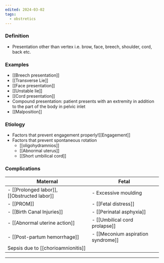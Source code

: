 ```yaml
---
edited: 2024-03-02
tags:
  - obstretics
---
```

### Definition
- Presentation other than vertex i.e. brow, face, breech, shoulder, cord, back etc.
### Examples
- [[Breech presentation]] 
- [[Transverse Lie]]
- [[Face presentation]]
- [[Unstable lie]] 
- [[Cord presentation]] 
- Compound presentation: patient presents with an extremity in addition to the part of the body in pelvic  inlet 
- [[Malposition]]
### Etiology
- Factors that prevent engagement properly![[Engagement]] 
- Factors that prevent spontaneous rotation
	- [[oligohydramnios]] 
	- [[Abnormal uterus]] 
	- [[Short umbilical cord]] 

### Complications

| **Maternal**                                | **Fetal**                          |
| ------------------------------------------- | ---------------------------------- |
| - [[Prolonged labor]], [[Obstructed labor]] | - Excessive moulding               |
| - [[PROM]]                                  | - [[Fetal distress]]               |
| - [[Birth Canal Injuries]]                  | - [[Perinatal asphyxia]]           |
| - [[Abnormal uterine action]]               | - [[Umbilical cord prolapse]]      |
| - [[Post-partum hemorrhage]]                | - [[Meconium aspiration syndrome]] |
| Sepsis due to [[chorioamnionitis]]          |                                    |


---
